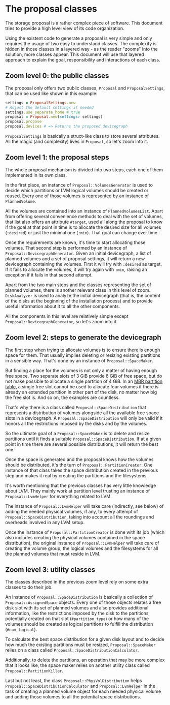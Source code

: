 The proposal classes
====================

The storage proposal is a rather complex piece of software. This document tries
to provide a high level view of its code organization.

Using the existent code to generate a proposal is very simple and only requires
the usage of two easy to understand classes. The complexity is hidden in those
classes in a layered way - as the reader "zooms" into the solution, more classes
appear. This document will use that layered approach to explain the goal,
responsibility and interactions of each class.

Zoom level 0: the public classes
--------------------------------

The proposal only offers two public classes, `Proposal` and `ProposalSettings`,
that can be used like shown in this example:

```ruby
settings = ProposalSettings.new
# Adjust the default settings if needed
settings.use_separate_home = true
proposal = Proposal.new(settings: settings)
proposal.propose
proposal.devices # => Returns the proposed devicegraph
```

`ProposalSettings` is basically a struct-like class to store several attributes.
All the magic (and complexity) lives in `Proposal`, so let's zoom into it.

Zoom level 1: the proposal steps
--------------------------------

The whole proposal mechanism is divided into two steps, each one of them
implemented in its own class.

In the first place, an instance of `Proposal::VolumesGenerator` is used to
decide which partitions or LVM logical volumes should be created or reused.
Every one of those volumes is represented by an instance of `PlannedVolume`.

All the volumes are contained into an instance of `PlannedVolumesList`. Apart
from offering several convenience methods to deal with the set of volumes, that
list also offers an attribute `#target`, used all along the proposal to know if
the goal at that point in time is to allocate the desired size for all volumes
(`:desired`) or just the minimal one (`:min`). That goal can change over time.

Once the requirements are known, it's time to start allocating those volumes.
That second step is performed by an instance of
`Proposal::DevicegraphGenerator`. Given an initial devicegraph, a list of
planned volumes and a set of proposal settings, it will return a new devicegraph
containing the volumes. First it will try with `:desired` as target. If it fails
to allocate the volumes, it will try again with `:min`, raising an exception if
it fails in that second attempt.

Apart from the two main steps and the classes representing the set of planned
volumes, there is another relevant class in this level of zoom. `DiskAnalyzer`
is used to analyze the initial devicegraph (that is, the content of the disks at
the beginning of the installation process) and to provide useful information about
it to all the other components.

All the components in this level are relatively simple except
`Proposal::DevicegraphGenerator`, so let's zoom into it.

Zoom level 2: steps to generate the devicegraph
-----------------------------------------------

The first step when trying to allocate volumes is to ensure there is enough
space for them. That usually implies deleting or resizing existing partitions in
a sensible way. That's done by an instance of `Proposal::SpaceMaker`.

But finding a place for the volumes is not only a matter of having enough free
space. Two separate slots of 3 GiB provide 6 GiB of free space, but do not make
possible to allocate a single partition of 4 GiB. In an [MBR partition
table](https://en.wikipedia.org/wiki/Master_boot_record#Partition_table_entries),
a single free slot cannot be used to allocate four volumes if there is already
an extended partition in other part of the disk, no matter how big the free slot
is. And so on, the examples are countless.

That's why there is a class called `Proposal::SpaceDistribution` that represents
a distribution of volumes alongside all the available free space slots in a
devicegraph. A `Proposal::SpaceDistribution` will only be valid if it honors all
the restrictions imposed by the disks and by the volumes.

So the ultimate goal of a `Proposal::SpaceMaker` is to delete and resize
partitions until it finds a suitable `Proposal::SpaceDistribution`. If at a
given point in time there are several possible distributions, it will return the
best one.

Once the space is generated and the proposal knows how the volumes should be
distributed, it's the turn of `Proposal::PartitionCreator`. One instance of that
class takes the space distribution created in the previous step and makes it
real by creating the partitions and the filesystems.

It's worth mentioning that the previous classes has very little knowledge about
LVM. They mainly work at partition level trusting an instance of
`Proposal::LvmHelper` for everything related to LVM.

The instance of `Proposal::LvmHelper` will take care (indirectly, see below) of
adding the needed physical volumes, if any, to every attempt of
`Proposal::SpaceDistribution`, taking into account all the roundings and
overheads involved in any LVM setup.

Once the instance of `Proposal::PartitionCreator` is done with its job (which
also includes creating the physical volumes contained in the space
distribution), the original instance of `Proposal::LvmHelper` will take care of
creating the volume group, the logical volumes and the filesystems for all the
planned volumes that must reside in LVM.

Zoom level 3: utility classes
-----------------------------

The classes described in the previous zoom level rely on some extra classes to
do their job.

An instance of `Proposal::SpaceDistribution` is basically a collection of
`Proposal::AssignedSpace` objects. Every one of those objects relates a free
disk slot with its set of planned volumes and also provides additional
information, like the restrictions imposed by the disk to the partitions
potentially created on that slot (`#partition_type`) or how many of the volumes
should be created as logical partitions to fulfill the distribution
(`#num_logical`).

To calculate the best space distribution for a given disk layout and to decide
how much the existing partitions must be resized, `Proposal::SpaceMaker` relies on
a class called `Proposal::SpaceDistributionCalculator`.

Additionally, to delete the partitions, an operation that may be more complex
that it looks like, the space maker relies on another utility class called
`Proposal::PartitionKiller`.

Last but not least, the class `Proposal::PhysVolDistribution` helps
`Proposal::SpaceDistributionCalculator` and `Proposal::LvmHelper` in the task
of creating a planned volume object for each needed physical volume and adding
those volumes to all the potential space distributions.
